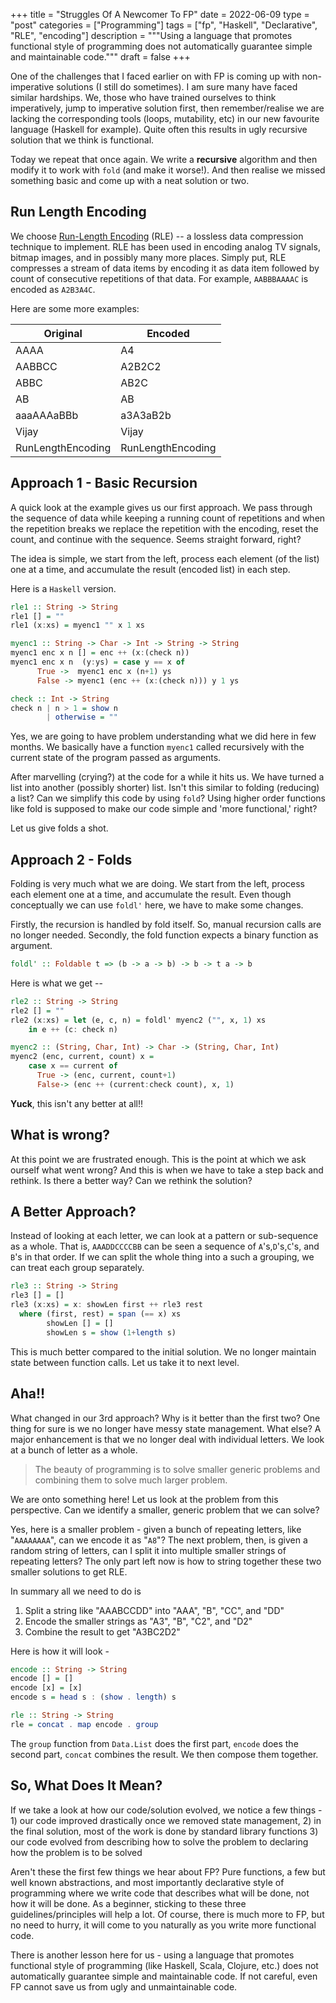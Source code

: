 +++
title       = "Struggles Of A Newcomer To FP"
date        = 2022-06-09
type        = "post"
categories  = ["Programming"]
tags        = ["fp", "Haskell", "Declarative", "RLE", "encoding"]
description = """Using a language that promotes functional style of programming
does not automatically guarantee simple and maintainable code."""
draft       = false
+++

One of the challenges that I faced earlier on with FP is coming up with
non-imperative solutions (I still do sometimes). I am sure many have faced
similar hardships. We, those who have trained ourselves to think imperatively,
jump to imperative solution first, then remember/realise we are lacking the
corresponding tools (loops, mutability, etc) in our new favourite language
(Haskell for example). Quite often this results in ugly recursive solution that
we think is functional.

Today we repeat that once again. We write a __recursive__ algorithm and then
modify it to work with `fold` (and make it worse!). And then realise we missed
something basic and come up with a neat solution or two.

## Run Length Encoding 
We choose [Run-Length
Encoding](https://en.wikipedia.org/wiki/Run-length_encoding) (RLE) -- a lossless
data compression technique to implement. RLE has been used in encoding analog TV
signals, bitmap images, and in possibly many more places. Simply put, RLE
compresses a stream of data items by encoding it as data item  followed by count
of consecutive repetitions of that data. For example, `AABBBAAAAC` is encoded as
`A2B3A4C`.

Here are some more examples:

| Original          | Encoded           |
| -----------       | -----------       |
| AAAA              | A4                |
| AABBCC            | A2B2C2            |
| ABBC              | AB2C              |
| AB                | AB                |
| aaaAAAaBBb        | a3A3aB2b          |
| Vijay             | Vijay             |
| RunLengthEncoding | RunLengthEncoding |

## Approach 1 - Basic Recursion
A quick look at the example gives us our first approach. We pass through the
sequence of data while keeping a running count of repetitions and when the
repetition breaks we replace the repetition with the encoding, reset the count,
and continue with the sequence. Seems straight forward, right?

The idea is simple, we start from the left, process each element (of the list)
one at a time, and accumulate the result (encoded list) in each step.

Here is a `Haskell` version.

```haskell
rle1 :: String -> String
rle1 [] = ""
rle1 (x:xs) = myenc1 "" x 1 xs

myenc1 :: String -> Char -> Int -> String -> String
myenc1 enc x n [] = enc ++ (x:(check n))
myenc1 enc x n  (y:ys) = case y == x of
      True ->  myenc1 enc x (n+1) ys
      False -> myenc1 (enc ++ (x:(check n))) y 1 ys

check :: Int -> String
check n | n > 1 = show n
        | otherwise = ""
```
Yes, we are going to have problem understanding what we did here in few months.
We basically have a function `myenc1` called recursively with the current state
of the program passed as arguments.

After marvelling (crying?) at the code for a while it hits us. We have turned a
list into another (possibly shorter) list. Isn't this similar to folding
(reducing) a list?  Can we simplify this code by using `fold`? Using higher
order functions like fold is supposed to make our code simple and 'more
functional,' right?

Let us give folds a shot.

## Approach 2 - Folds
Folding is very much what we are doing. We start from the left, process each
element one at a time, and accumulate the result. Even though conceptually we
can use `foldl'` here, we have to make some changes.

Firstly, the recursion is handled by fold itself. So, manual recursion calls are
no longer needed. Secondly, the fold function expects a binary function as
argument.

```haskell
foldl' :: Foldable t => (b -> a -> b) -> b -> t a -> b
```
Here is what we get --

```haskell
rle2 :: String -> String
rle2 [] = ""
rle2 (x:xs) = let (e, c, n) = foldl' myenc2 ("", x, 1) xs
    in e ++ (c: check n)

myenc2 :: (String, Char, Int) -> Char -> (String, Char, Int)
myenc2 (enc, current, count) x =
    case x == current of
      True -> (enc, current, count+1)
      False-> (enc ++ (current:check count), x, 1)
```

**Yuck**, this isn't any better at all!!

## What is wrong?
At this point we are frustrated enough. This is the point at which we ask
ourself what went wrong? And this is when we have to take a step back and
rethink. Is there a better way? Can we rethink the solution? 

## A Better Approach?
Instead of looking at each letter, we can look at a pattern or sub-sequence as a
whole. That is, `AAADDCCCCBB` can be seen a sequence of `A`'s,`D`'s,`C`'s, and
`B`'s in that order. If we can split the whole thing into a such a grouping, we
can treat each group separately.

```haskell
rle3 :: String -> String
rle3 [] = []
rle3 (x:xs) = x: showLen first ++ rle3 rest
  where (first, rest) = span (== x) xs
        showLen [] = []
        showLen s = show (1+length s)
```

This is much better compared to the initial solution. We no longer maintain
state between function calls. Let us take it to next level.

##  Aha!! 
What changed in our 3rd approach? Why is it better than the first two? One thing
for sure is we no longer have messy state management. What else? A major
enhancement is that we no longer deal with individual letters. We look at a
bunch of letter as a whole.

>The beauty of programming is to solve smaller generic problems and combining
>them to solve much larger problem.

We are onto something here! Let us look at the problem from this perspective.
Can we identify a smaller, generic problem that we can solve?

Yes, here is a smaller problem - given a bunch of repeating letters, like
"`AAAAAAAA`", can we encode it as "`A8`"? The next problem, then, is given a
random string of letters, can I split it into multiple smaller strings of
repeating letters? The only part left now is  how to string together these two
smaller solutions to get RLE.

In summary all we need to do is

1. Split a string like "AAABCCDD" into "AAA", "B", "CC", and "DD"
2. Encode the smaller strings as "A3", "B", "C2", and "D2"
3. Combine the result to get "A3BC2D2"

Here is how it will look -

```haskell
encode :: String -> String
encode [] = []
encode [x] = [x]
encode s = head s : (show . length) s

rle :: String -> String
rle = concat . map encode . group
```

The `group` function from `Data.List` does the first part, `encode` does the
second part, `concat` combines the result. We then compose them together.

## So, What Does It Mean?
If we take a look at how our code/solution evolved, we notice a few things - 1)
our code improved drastically once we removed state management, 2) in the final
solution, most of the work is done by standard library functions 3) our code
evolved from describing how to solve the problem to declaring how the problem is
to be solved

Aren't these the first few things we hear about FP? Pure functions, a few but
well known abstractions, and most importantly declarative style of programming
where we write code that describes what will be done, not how it will be done.
As a beginner, sticking to these three guidelines/principles will help a lot. Of
course, there is much more to FP, but no need to hurry, it will come to you
naturally as you write more functional code. 

There is another lesson here for us - using a language that promotes functional
style of programming (like Haskell, Scala, Clojure, etc.) does not automatically
guarantee simple and maintainable code. If not careful, even FP cannot save us
from ugly and unmaintainable code.

